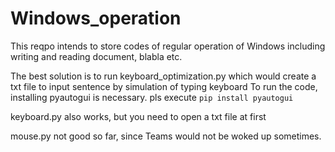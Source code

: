# Windows_operation

This reqpo intends to store codes of regular operation of Windows including writing and reading document, blabla etc.

The best solution is to run keyboard_optimization.py which would create a txt file to input sentence by simulation of typing keyboard
To run the code, installing pyautogui is necessary. pls execute `pip install pyautogui` 

keyboard.py also works, but you need to open a txt file at first

mouse.py not good so far, since Teams would not be woked up sometimes.


